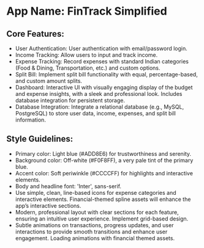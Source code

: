 # **App Name**: FinTrack Simplified

## Core Features:

- User Authentication: User authentication with email/password login.
- Income Tracking: Allow users to input and track income.
- Expense Tracking: Record expenses with standard Indian categories (Food & Dining, Transportation, etc.) and custom options.
- Split Bill: Implement split bill functionality with equal, percentage-based, and custom amount splits.
- Dashboard: Interactive UI with visually engaging display of the budget and expense insights, with a sleek and professional look. Includes database integration for persistent storage.
- Database Integration: Integrate a relational database (e.g., MySQL, PostgreSQL) to store user data, income, expenses, and split bill information.

## Style Guidelines:

- Primary color: Light blue (#ADD8E6) for trustworthiness and serenity.
- Background color: Off-white (#F0F8FF), a very pale tint of the primary blue.
- Accent color: Soft periwinkle (#CCCCFF) for highlights and interactive elements.
- Body and headline font: 'Inter', sans-serif.
- Use simple, clean, line-based icons for expense categories and interactive elements. Financial-themed spline assets will enhance the app’s interactive sections.
- Modern, professional layout with clear sections for each feature, ensuring an intuitive user experience. Implement grid-based design.
- Subtle animations on transactions, progress updates, and user interactions to provide smooth transitions and enhance user engagement. Loading animations with financial themed assets.